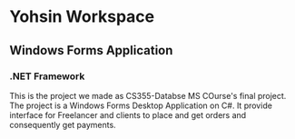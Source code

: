 # Yohsin Workspace
## Windows Forms Application 
### .NET Framework

This is the project we made as CS355-Databse MS COurse's final project. The project is a Windows Forms Desktop Application on C#. It provide interface for Freelancer and clients to place and get orders and consequently get payments.
